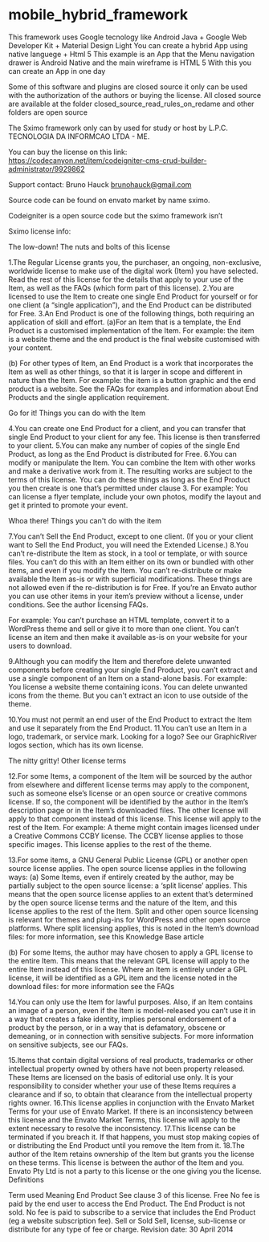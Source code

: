 # mobile_hybrid_framework
This framework uses Google tecnology like Android Java + Google Web Developer Kit + Material Design Light
You can create a hybrid App using native languege + Html 5 
This example is an App that the Menu navigation drawer is Android Native and the main wireframe is HTML 5 
With this you can create an App in one day

Some of this software and plugins are closed source it only can be used with the authorization of the authors or buying the license. All closed source are available at the folder closed_source_read_rules_on_redame and other folders are open source

The Sximo framework only can by used for study or host by L.P.C. TECNOLOGIA DA INFORMCAO LTDA - ME. 

You can buy the license on this link:
https://codecanyon.net/item/codeigniter-cms-crud-builder-administrator/9929862 

Support contact:
Bruno Hauck
brunohauck@gmail.com

Source code can be found on envato market by name sximo.

Codeigniter is a open source code but the sximo framework isn’t 

Sximo license info:

The low-down! The nuts and bolts of this license

1.The Regular License grants you, the purchaser, an ongoing, non-exclusive, worldwide license to make use of the digital work (Item) you have selected. Read the rest of this license for the details that apply to your use of the Item, as well as the FAQs (which form part of this license).
2.You are licensed to use the Item to create one single End Product for yourself or for one client (a “single application”), and the End Product can be distributed for Free.
3.An End Product is one of the following things, both requiring an application of skill and effort.
(a)For an Item that is a template, the End Product is a customised implementation of the Item.
For example: the item is a website theme and the end product is the final website customised with your content.

(b) For other types of Item, an End Product is a work that incorporates the Item as well as other things, so that it is larger in scope and different in nature than the Item.
For example: the item is a button graphic and the end product is a website. See the FAQs for examples and information about End Products and the single application requirement.

Go for it! Things you can do with the Item

4.You can create one End Product for a client, and you can transfer that single End Product to your client for any fee. This license is then transferred to your client.
5.You can make any number of copies of the single End Product, as long as the End Product is distributed for Free.
6.You can modify or manipulate the Item. You can combine the Item with other works and make a derivative work from it. The resulting works are subject to the terms of this license. You can do these things as long as the End Product you then create is one that’s permitted under clause 3.
For example: You can license a flyer template, include your own photos, modify the layout and get it printed to promote your event.

Whoa there! Things you can't do with the item

7.You can’t Sell the End Product, except to one client. (If you or your client want to Sell the End Product, you will need the Extended License.)
8.You can’t re-distribute the Item as stock, in a tool or template, or with source files. You can’t do this with an Item either on its own or bundled with other items, and even if you modify the Item. You can’t re-distribute or make available the Item as-is or with superficial modifications. These things are not allowed even if the re-distribution is for Free.
If you’re an Envato author you can use other items in your item’s preview without a license, under conditions. See the author licensing FAQs.

For example: You can’t purchase an HTML template, convert it to a WordPress theme and sell or give it to more than one client. You can’t license an item and then make it available as-is on your website for your users to download.

9.Although you can modify the Item and therefore delete unwanted components before creating your single End Product, you can’t extract and use a single component of an Item on a stand-alone basis.
For example: You license a website theme containing icons. You can delete unwanted icons from the theme. But you can't extract an icon to use outside of the theme.

10.You must not permit an end user of the End Product to extract the Item and use it separately from the End Product.
11.You can’t use an Item in a logo, trademark, or service mark.
Looking for a logo? See our GraphicRiver logos section, which has its own license.

The nitty gritty! Other license terms

12.For some Items, a component of the Item will be sourced by the author from elsewhere and different license terms may apply to the component, such as someone else’s license or an open source or creative commons license. If so, the component will be identified by the author in the Item’s description page or in the Item’s downloaded files. The other license will apply to that component instead of this license. This license will apply to the rest of the Item.
For example: A theme might contain images licensed under a Creative Commons CCBY license. The CCBY license applies to those specific images. This license applies to the rest of the theme.

13.For some items, a GNU General Public License (GPL) or another open source license applies. The open source license applies in the following ways:
(a) Some Items, even if entirely created by the author, may be partially subject to the open source license: a ‘split license’ applies. This means that the open source license applies to an extent that’s determined by the open source license terms and the nature of the Item, and this license applies to the rest of the Item.
Split and other open source licensing is relevant for themes and plug-ins for WordPress and other open source platforms. Where split licensing applies, this is noted in the Item’s download files: for more information, see this Knowledge Base article

(b) For some Items, the author may have chosen to apply a GPL license to the entire Item. This means that the relevant GPL license will apply to the entire Item instead of this license.
Where an Item is entirely under a GPL license, it will be identified as a GPL item and the license noted in the download files: for more information see the FAQs

14.You can only use the Item for lawful purposes. Also, if an Item contains an image of a person, even if the Item is model-released you can’t use it in a way that creates a fake identity, implies personal endorsement of a product by the person, or in a way that is defamatory, obscene or demeaning, or in connection with sensitive subjects.
For more information on sensitive subjects, see our FAQs.

15.Items that contain digital versions of real products, trademarks or other intellectual property owned by others have not been property released. These Items are licensed on the basis of editorial use only. It is your responsibility to consider whether your use of these Items requires a clearance and if so, to obtain that clearance from the intellectual property rights owner.
16.This license applies in conjunction with the Envato Market Terms for your use of Envato Market. If there is an inconsistency between this license and the Envato Market Terms, this license will apply to the extent necessary to resolve the inconsistency.
17.This license can be terminated if you breach it. If that happens, you must stop making copies of or distributing the End Product until you remove the Item from it.
18.The author of the Item retains ownership of the Item but grants you the license on these terms. This license is between the author of the Item and you. Envato Pty Ltd is not a party to this license or the one giving you the license.
Definitions

Term used	Meaning
End Product	See clause 3 of this license.
Free	No fee is paid by the end user to access the End Product. The End Product is not sold. No fee is paid to subscribe to a service that includes the End Product (eg a website subscription fee).
Sell or Sold	Sell, license, sub-license or distribute for any type of fee or charge.
Revision date: 30 April 2014

